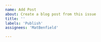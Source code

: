 ```yaml
---
name: Add Post
about: Create a blog post from this issue
title: ''
labels: 'Publish'
assignees: 'MatBenfield'

---
```




